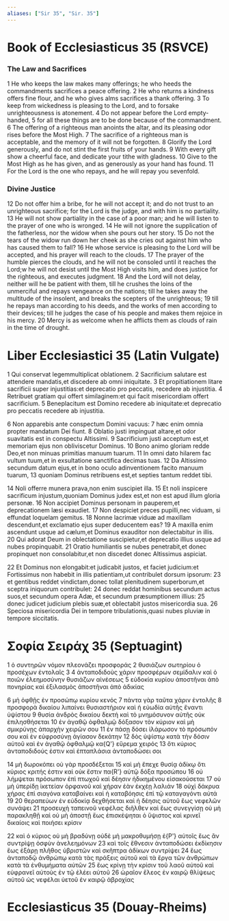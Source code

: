 ```yaml
---
aliases: ["Sir 35", "Sir. 35"]
---
```



# Book of Ecclesiasticus 35 (RSVCE)

### The Law and Sacrifices
1 He who keeps the law makes many offerings; he who heeds the commandments sacrifices a peace offering.
2 He who returns a kindness offers fine flour, and he who gives alms sacrifices a thank offering.
3 To keep from wickedness is pleasing to the Lord, and to forsake unrighteousness is atonement.
4 Do not appear before the Lord empty-handed,
5 for all these things are to be done because of the commandment.
6 The offering of a righteous man anoints the altar, and its pleasing odor rises before the Most High.
7 The sacrifice of a righteous man is acceptable, and the memory of it will not be forgotten.
8 Glorify the Lord generously, and do not stint the first fruits of your hands.
9 With every gift show a cheerful face, and dedicate your tithe with gladness.
10 Give to the Most High as he has given, and as generously as your hand has found.
11 For the Lord is the one who repays, and he will repay you sevenfold.
### Divine Justice
12 Do not offer him a bribe, for he will not accept it; and do not trust to an unrighteous sacrifice; for the Lord is the judge, and with him is no partiality.
13 He will not show partiality in the case of a poor man; and he will listen to the prayer of one who is wronged.
14 He will not ignore the supplication of the fatherless, nor the widow when she pours out her story.
15 Do not the tears of the widow run down her cheek as she cries out against him who has caused them to fall?
16 He whose service is pleasing to the Lord will be accepted, and his prayer will reach to the clouds.
17 The prayer of the humble pierces the clouds, and he will not be consoled until it reaches the Lord;w he will not desist until the Most High visits him, and does justice for the righteous, and executes judgment.
18 And the Lord will not delay, neither will he be patient with them, till he crushes the loins of the unmerciful and repays vengeance on the nations; till he takes away the multitude of the insolent, and breaks the scepters of the unrighteous;
19 till he repays man according to his deeds, and the works of men according to their devices; till he judges the case of his people and makes them rejoice in his mercy.
20 Mercy is as welcome when he afflicts them as clouds of rain in the time of drought.


# Liber Ecclesiastici 35 (Latin Vulgate)

1 Qui conservat legemmultiplicat oblationem.
2 Sacrificium salutare est attendere mandatis,et discedere ab omni iniquitate.
3 Et propitiationem litare sacrificii super injustitias:et deprecatio pro peccatis, recedere ab injustitia.
4 Retribuet gratiam qui offert similaginem:et qui facit misericordiam offert sacrificium.
5 Beneplacitum est Domino recedere ab iniquitate:et deprecatio pro peccatis recedere ab injustitia.

6 Non apparebis ante conspectum Domini vacuus:
7 hæc enim omnia propter mandatum Dei fiunt.
8 Oblatio justi impinguat altare,et odor suavitatis est in conspectu Altissimi.
9 Sacrificium justi acceptum est,et memoriam ejus non obliviscetur Dominus.
10 Bono animo gloriam redde Deo,et non minuas primitias manuum tuarum.
11 In omni dato hilarem fac vultum tuum,et in exsultatione sanctifica decimas tuas.
12 Da Altissimo secundum datum ejus,et in bono oculo adinventionem facito manuum tuarum,
13 quoniam Dominus retribuens est,et septies tantum reddet tibi.

14 Noli offerre munera prava,non enim suscipiet illa.
15 Et noli inspicere sacrificum injustum,quoniam Dominus judex est,et non est apud illum gloria personæ.
16 Non accipiet Dominus personam in pauperem,et deprecationem læsi exaudiet.
17 Non despiciet preces pupilli,nec viduam, si effundat loquelam gemitus.
18 Nonne lacrimæ viduæ ad maxillam descendunt,et exclamatio ejus super deducentem eas?
19 A maxilla enim ascendunt usque ad cælum,et Dominus exauditor non delectabitur in illis.
20 Qui adorat Deum in oblectatione suscipietur,et deprecatio illius usque ad nubes propinquabit.
21 Oratio humiliantis se nubes penetrabit,et donec propinquet non consolabitur,et non discedet donec Altissimus aspiciat.

22 Et Dominus non elongabit:et judicabit justos, et faciet judicium:et Fortissimus non habebit in illis patientiam,ut contribulet dorsum ipsorum:
23 et gentibus reddet vindictam,donec tollat plenitudinem superborum,et sceptra iniquorum contribulet:
24 donec reddat hominibus secundum actus suos,et secundum opera Adæ, et secundum præsumptionem illius:
25 donec judicet judicium plebis suæ,et oblectabit justos misericordia sua.
26 Speciosa misericordia Dei in tempore tribulationis,quasi nubes pluviæ in tempore siccitatis.


# Σοφία Σειράχ 35 (Septuagint)

1 ὁ συντηρῶν νόμον πλεονάζει προσφοράς
2 θυσιάζων σωτηρίου ὁ προσέχων ἐντολαῖς
3 
4 ἀνταποδιδοὺς χάριν προσφέρων σεμίδαλιν καὶ ὁ ποιῶν ἐλεημοσύνην θυσιάζων αἰνέσεως
5 εὐδοκία κυρίου ἀποστῆναι ἀπὸ πονηρίας καὶ ἐξιλασμὸς ἀποστῆναι ἀπὸ ἀδικίας

6 μὴ ὀφθῇς ἐν προσώπῳ κυρίου κενός
7 πάντα γὰρ ταῦτα χάριν ἐντολῆς
8 προσφορὰ δικαίου λιπαίνει θυσιαστήριον καὶ ἡ εὐωδία αὐτῆς ἔναντι ὑψίστου
9 θυσία ἀνδρὸς δικαίου δεκτή καὶ τὸ μνημόσυνον αὐτῆς οὐκ ἐπιλησθήσεται
10 ἐν ἀγαθῷ ὀφθαλμῷ δόξασον τὸν κύριον καὶ μὴ σμικρύνῃς ἀπαρχὴν χειρῶν σου
11 ἐν πάσῃ δόσει ἱλάρωσον τὸ πρόσωπόν σου καὶ ἐν εὐφροσύνῃ ἁγίασον δεκάτην
12 δὸς ὑψίστῳ κατὰ τὴν δόσιν αὐτοῦ καὶ ἐν ἀγαθῷ ὀφθαλμῷ κα{Q'} εὕρεμα χειρός
13 ὅτι κύριος ἀνταποδιδούς ἐστιν καὶ ἑπταπλάσια ἀνταποδώσει σοι

14 μὴ δωροκόπει οὐ γὰρ προσδέξεται
15 καὶ μὴ ἔπεχε θυσίᾳ ἀδίκῳ ὅτι κύριος κριτής ἐστιν καὶ οὐκ ἔστιν πα{R'} αὐτῷ δόξα προσώπου
16 οὐ λήμψεται πρόσωπον ἐπὶ πτωχοῦ καὶ δέησιν ἠδικημένου εἰσακούσεται
17 οὐ μὴ ὑπερίδῃ ἱκετείαν ὀρφανοῦ καὶ χήραν ἐὰν ἐκχέῃ λαλιάν
18 οὐχὶ δάκρυα χήρας ἐπὶ σιαγόνα καταβαίνει καὶ ἡ καταβόησις ἐπὶ τῷ καταγαγόντι αὐτά
19 
20 θεραπεύων ἐν εὐδοκίᾳ δεχθήσεται καὶ ἡ δέησις αὐτοῦ ἕως νεφελῶν συνάψει
21 προσευχὴ ταπεινοῦ νεφέλας διῆλθεν καὶ ἕως συνεγγίσῃ οὐ μὴ παρακληθῇ καὶ οὐ μὴ ἀποστῇ ἕως ἐπισκέψηται ὁ ὕψιστος καὶ κρινεῖ δικαίοις καὶ ποιήσει κρίσιν

22 καὶ ὁ κύριος οὐ μὴ βραδύνῃ οὐδὲ μὴ μακροθυμήσῃ ἐ{P'} αὐτοῖς ἕως ἂν συντρίψῃ ὀσφὺν ἀνελεημόνων
23 καὶ τοῖς ἔθνεσιν ἀνταποδώσει ἐκδίκησιν ἕως ἐξάρῃ πλῆθος ὑβριστῶν καὶ σκῆπτρα ἀδίκων συντρίψει
24 ἕως ἀνταποδῷ ἀνθρώπῳ κατὰ τὰς πράξεις αὐτοῦ καὶ τὰ ἔργα τῶν ἀνθρώπων κατὰ τὰ ἐνθυμήματα αὐτῶν
25 ἕως κρίνῃ τὴν κρίσιν τοῦ λαοῦ αὐτοῦ καὶ εὐφρανεῖ αὐτοὺς ἐν τῷ ἐλέει αὐτοῦ
26 ὡραῖον ἔλεος ἐν καιρῷ θλίψεως αὐτοῦ ὡς νεφέλαι ὑετοῦ ἐν καιρῷ ἀβροχίας


# Ecclesiasticus 35 (Douay-Rheims)

